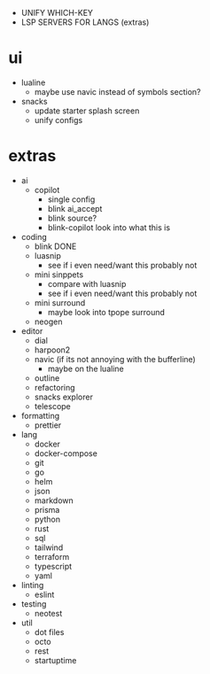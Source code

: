 - UNIFY WHICH-KEY
- LSP SERVERS FOR LANGS (extras)

# ui

- lualine
  - maybe use navic instead of symbols section?
- snacks
  - update starter splash screen
  - unify configs

# extras

- ai
  - copilot
    - single config
    - blink ai_accept
    - blink source?
    - blink-copilot look into what this is
- coding
  - blink DONE
  - luasnip
    - see if i even need/want this probably not
  - mini sinppets
    - compare with luasnip
    - see if i even need/want this probably not
  - mini surround
    - maybe look into tpope surround
  - neogen
- editor
  - dial
  - harpoon2
  - navic (if its not annoying with the bufferline)
    - maybe on the lualine
  - outline
  - refactoring
  - snacks explorer
  - telescope
- formatting
  - prettier
- lang
  - docker
  - docker-compose
  - git
  - go
  - helm
  - json
  - markdown
  - prisma
  - python
  - rust
  - sql
  - tailwind
  - terraform
  - typescript
  - yaml
- linting
  - eslint
- testing
  - neotest
- util
  - dot files
  - octo
  - rest
  - startuptime
